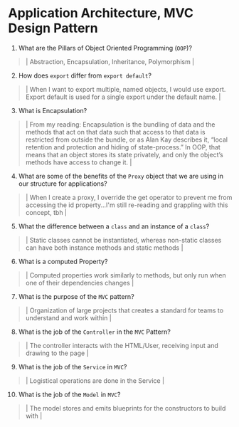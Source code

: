 # Application Architecture, MVC Design Pattern
01. What are the Pillars of Object Oriented Programming (`OOP`)?
  
  > | Abstraction, Encapsulation, Inheritance, Polymorphism |

02. How does `export` differ from `export default`?
  
  > | When I want to export multiple, named objects, I would use export.  Export default is used for a single export under the default name. |

03. What is Encapsulation?
  
  > | From my reading: Encapsulation is the bundling of data and the methods that act on that data such that access to that data is restricted from outside the bundle, or as Alan Kay describes it, “local retention and protection and hiding of state-process.” In OOP, that means that an object stores its state privately, and only the object’s methods have access to change it. |

04. What are some of the benefits of the `Proxy` object that we are using in our structure for applications?
  
  > | When I create a proxy, I override the get operator to prevent me from accessing the id property...I'm still re-reading and grappling with this concept, tbh |

05. What the difference between a `class` and an instance of a `class`?
  
  > | Static classes cannot be instantiated, whereas non-static classes can have both instance methods and static methods |

06. What is a computed Property?
  
  > | Computed properties work similarly to methods, but only run when one of their dependencies changes |

07. What is the purpose of the `MVC` pattern?
  
  > | Organization of large projects that creates a standard for teams to understand and work within |

08. What is the job of the `Controller` in the `MVC` Pattern?
  
  > | The controller interacts with the HTML/User, receiving input and drawing to the page |

09. What is the job of the `Service` in `MVC`?
  
  > | Logistical operations are done in the Service |

10. What is the job of the `Model` in `MVC`?
  
  > | The model stores and emits blueprints for the constructors to build with |

